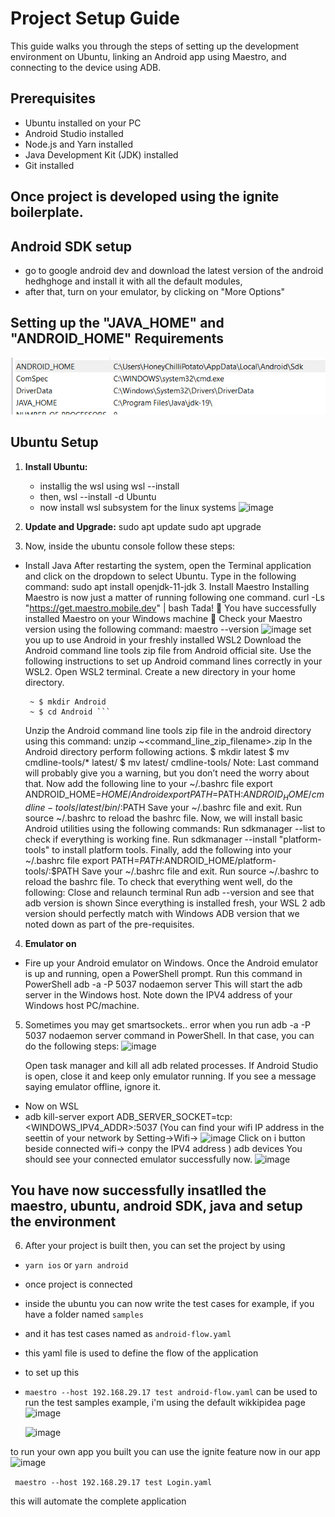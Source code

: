 # Project Setup Guide

This guide walks you through the steps of setting up the development environment on Ubuntu, linking an Android app using Maestro, and connecting to the device using ADB.

## Prerequisites

- Ubuntu installed on your PC
- Android Studio installed
- Node.js and Yarn installed
- Java Development Kit (JDK) installed
- Git installed

## Once project is developed using the ignite boilerplate. 

## Android SDK setup
 - go to google android dev and download the latest version of the android hedhghoge and install it with all the default modules, 
 - after that, turn on your emulator, by clicking on "More Options"

## Setting up the "JAVA_HOME" and "ANDROID_HOME" Requirements 
![Alt text](image.png)

## Ubuntu Setup

1. **Install Ubuntu:**
   - installig the wsl using wsl --install
   - then, wsl --install -d Ubuntu
   - now install wsl subsystem for the linux systems 
![image](https://github.com/ssy2306/midaslab-assignment/assets/77876285/21746c7a-b4cb-47ee-98c3-0f9d87ab564c)

2. **Update and Upgrade:**
   sudo apt update
   sudo apt upgrade

3. Now, inside the ubuntu console follow these steps: 
 - Install Java
        After restarting the system, open the Terminal application and click on the dropdown to select Ubuntu. Type in the following command:
        sudo apt install openjdk-11-jdk
        3. Install Maestro
        Installing Maestro is now just a matter of running following one command.
            curl -Ls "https://get.maestro.mobile.dev" | bash
        Tada! 🎉
        You have successfully installed Maestro on your Windows machine 🙌
        Check your Maestro version using the following command:
        maestro --version
![image](https://github.com/ssy2306/midaslab-assignment/assets/77876285/d67effa1-886c-48d5-a48c-f49c97c8f0fe)
        set you up to use Android in your freshly installed WSL2
        Download the Android command line tools zip file from Android official site.
        Use the following instructions to set up Android command lines correctly in your WSL2.
        Open WSL2 terminal.
        Create a new directory in your home directory.
   
        ~ $ mkdir Android
        ~ $ cd Android ```
      Unzip the Android command line tools zip file in the android directory using this command: unzip ~<command_line_zip_filename>.zip
        In the  Android directory perform following actions.
        $ mkdir latest
        $ mv cmdline-tools/* latest/
        $ mv latest/ cmdline-tools/
        Note: Last command will probably give you a warning, but you don’t need the worry about that.
        Now add the following line to your ~/.bashrc file
        export ANDROID_HOME=$HOME/Android
        export PATH=$PATH:$ANDROID_HOME/cmdline-tools/latest/bin/:$PATH
        Save your ~/.bashrc file and exit.
        Run source ~/.bashrc to reload the bashrc file.
        Now, we will install basic Android utilities using the following commands:
        Run sdkmanager --list to check if everything is working fine.
        Run sdkmanager --install "platform-tools" to install platform tools.
        Finally, add the following into your ~/.bashrc file
        export PATH=$PATH:$ANDROID_HOME/platform-tools/:$PATH
        Save your ~/.bashrc file and exit.
        Run source ~/.bashrc to reload the bashrc file.
        To check that everything went well, do the following:
        Close and relaunch terminal
        Run adb --version and see that adb version is shown
        Since everything is installed fresh, your WSL 2 adb version should perfectly match with Windows ADB version that we noted down as part of the pre-requisites.

4. **Emulator on**
 - Fire up your Android emulator on Windows.
    Once the Android emulator is up and running, open a PowerShell prompt.
    Run this command in PowerShell
    adb -a -P 5037 nodaemon server
    This will start the adb server in the Windows host.
    Note down the IPV4 address of your Windows host PC/machine.

5. Sometimes you may get smartsockets.. error when you run adb -a -P 5037 nodaemon server command in PowerShell. In that case, you can do the following steps:
   ![image](https://github.com/ssy2306/midaslab-assignment/assets/77876285/c22bba45-6255-4f2b-9986-98309219422f)

    Open task manager and kill all adb related processes.
    If Android Studio is open, close it and keep only emulator running.
    If you see a message saying emulator offline, ignore it.

 - Now on WSL 
  - adb kill-server
    export ADB_SERVER_SOCKET=tcp:<WINDOWS_IPV4_ADDR>:5037
    (You can find your wifi IP address in the seettin of your network by Setting->Wifi->
![image](https://github.com/ssy2306/midaslab-assignment/assets/77876285/989f3012-d3ae-471f-9ebc-15da7e8b64cd)
Click on i button beside connected wifi-> conpy the IPV4 address )
    adb devices
    You should see your connected emulator successfully now.
![image](https://github.com/ssy2306/midaslab-assignment/assets/77876285/b6579924-150c-4d38-bfa9-eb3009f044e3)

## You have now successfully insatlled the maestro, ubuntu, android SDK, java and setup the environment

6. After your project is built then, you can set the project by using
 - ```yarn ios``` or ```yarn android```
 - once project is connected
 - inside the ubuntu you can now write the test cases for example, if you have a folder named ```samples```
 - and it has test cases named as ```android-flow.yaml```
 - this yaml file is used to define the flow of the application
 - to set up this
 - ```maestro --host 192.168.29.17 test android-flow.yaml```
   can be used to run the test samples
   example, i'm using the default wikkipidea page
   ![image](https://github.com/ssy2306/midaslab-assignment/assets/77876285/2886b078-dd3f-4937-b529-73e44452bae8)

   ![image](https://github.com/ssy2306/midaslab-assignment/assets/77876285/fb6950fb-7c20-4a6f-8181-13553600d2c7)

to run your own app you built you can use the ignite feature now in our app
![image](https://github.com/ssy2306/midaslab-assignment/assets/77876285/8c31f3de-52e9-4564-a9f9-d191ed8c28fb)


``` maestro --host 192.168.29.17 test Login.yaml```


this will automate the complete application 



